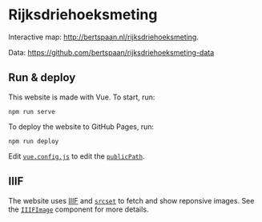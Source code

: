 # Rijksdriehoeksmeting

Interactive map: http://bertspaan.nl/rijksdriehoeksmeting.

Data: https://github.com/bertspaan/rijksdriehoeksmeting-data

## Run & deploy

This website is made with Vue. To start, run:

    npm run serve

To deploy the website to GitHub Pages, run:

    npm run deploy

Edit [`vue.config.js`](vue.config.js) to edit the [`publicPath`](https://cli.vuejs.org/config/#publicpath).

## IIIF

The website uses [IIIF](https://iiif.io/) and [`srcset`](https://css-tricks.com/responsive-images-youre-just-changing-resolutions-use-srcset/) to fetch and show reponsive images. See the [`IIIFImage`](https://github.com/bertspaan/rijksdriehoeksmeting/blob/master/src/components/IIIFImage.vue) component for more details.
